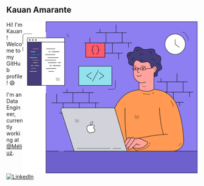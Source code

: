 ## Kauan Amarante
<img src="https://github.com/KauanAmarante/KauanAmarante/blob/master/images/Coding illustration.png" height="400" align="right">

Hi! I'm Kauan! Welcome to my GitHub profile! :smile:

I'm an Data Engineer, currently working at [@Méliuz](https://github.com/meliuz).

[![LinkedIn](https://img.shields.io/badge/-Kauan_Amarante-555?logo=linkedin&style=for-the-badge&logoColor=0077B5)](https://www.linkedin.com/in/kauan-amarante)



<!--
**KauanAmarante/KauanAmarante** is a ✨ _special_ ✨ repository because its `README.md` (this file) appears on your GitHub profile.

Here are some ideas to get you started:

- 🔭 I’m currently working on ...
- 🌱 I’m currently learning ...
- 👯 I’m looking to collaborate on ...
- 🤔 I’m looking for help with ...
- 💬 Ask me about ...
- 📫 How to reach me: ...
- 😄 Pronouns: ...
- ⚡ Fun fact: ...
-->
